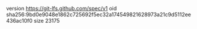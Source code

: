 version https://git-lfs.github.com/spec/v1
oid sha256:9bd0e9048e1862c725692f5ec32a174549821628973a21c9d5112ee436ac10f0
size 23175
